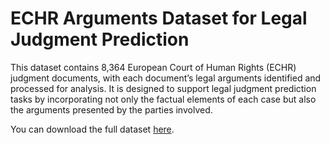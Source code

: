 # ECHR Arguments Dataset for Legal Judgment Prediction

This dataset contains 8,364 European Court of Human Rights (ECHR) judgment documents, with each document’s legal arguments identified and processed for analysis. It is designed to support legal judgment prediction tasks by incorporating not only the factual elements of each case but also the arguments presented by the parties involved.  
  
You can download the full dataset [here](https://drive.google.com/file/d/1B06VVBpo1FF0aNTSkNDWFTaAgT_osbZJ/view?usp=sharing).
